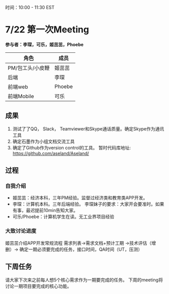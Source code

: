 时间：10:00 - 11:30 EST
# 7/22  第一次Meeting
 **参与者：李琛，可乐，姬茁茁，Phoebe**
 
|角色|成员|
|----|----|
|PM/包工头/小皮鞭|姬茁茁|
|后端|李琛|
|前端web|Phoebe|
|前端Mobile|可乐|

## 成果
1. 测试了了QQ， Slack， Teamviewer和Skype通话质量。确定Skype作为通讯工具
2. 确定石墨作为小组文档交流工具
3. 确定了Github作为version control的工具。 
    暂时代码库地址:
https://github.com/aseland/Aseland/

## 过程

### 自我介绍

- 姬茁茁：经济本科，三年PM经验。监督过经济类和教育类APP开发。
- 李琛：计算机本科。三年后端经验。 
   李琛妹子的要求：大家开会要准时。如果有事，最迟提前10min告知大家。
- 可乐/Phoebe：计算机学生在读。无工业界项目经验



### 大致讨论进度
姬茁茁介绍APP开发常规流程
需求列表->需求文档+预计工期 ->技术评估（增删）-> 确定一期必须要完成的任务，接口时间，QA时间（UT，压测）

## 下周任务
请大家下次来之前每人想5个核心需求作为一期要完成的任务。
下周的meeting将讨论一期项目要完成的核心功能。



